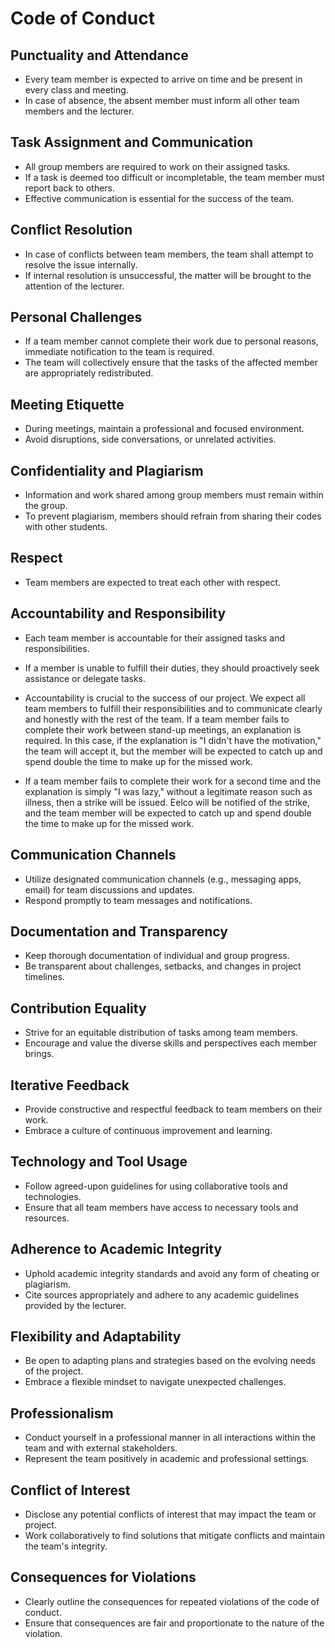 # Code of Conduct

## Punctuality and Attendance
- Every team member is expected to arrive on time and be present in every class and meeting.
- In case of absence, the absent member must inform all other team members and the lecturer.

## Task Assignment and Communication
- All group members are required to work on their assigned tasks.
- If a task is deemed too difficult or incompletable, the team member must report back to others.
- Effective communication is essential for the success of the team.


## Conflict Resolution
- In case of conflicts between team members, the team shall attempt to resolve the issue internally.
- If internal resolution is unsuccessful, the matter will be brought to the attention of the lecturer.

## Personal Challenges
- If a team member cannot complete their work due to personal reasons, immediate notification to the team is required.
- The team will collectively ensure that the tasks of the affected member are appropriately redistributed.

## Meeting Etiquette
- During meetings, maintain a professional and focused environment.
- Avoid disruptions, side conversations, or unrelated activities.

## Confidentiality and Plagiarism
- Information and work shared among group members must remain within the group.
- To prevent plagiarism, members should refrain from sharing their codes with other students.

## Respect
- Team members are expected to treat each other with respect.

## Accountability and Responsibility
- Each team member is accountable for their assigned tasks and responsibilities.
- If a member is unable to fulfill their duties, they should proactively seek assistance or delegate tasks.
- Accountability is crucial to the success of our project. We expect all team members to fulfill their responsibilities
  and to communicate clearly and honestly with the rest of the team. If a team member fails to complete their work
  between stand-up meetings, an explanation is required. In this case, if the explanation is "I didn't have the
  motivation," the team will accept it, but the member will be expected to catch up and spend double the time to
  make up for the missed work.

- If a team member fails to complete their work for a second time and the explanation is simply "I was lazy," without
  a legitimate reason such as illness, then a strike will be issued. Eelco will be notified of the strike, and the
  team member will be expected to catch up and spend double the time to make up for the missed work.

## Communication Channels
- Utilize designated communication channels (e.g., messaging apps, email) for team discussions and updates.
- Respond promptly to team messages and notifications.

## Documentation and Transparency
- Keep thorough documentation of individual and group progress.
- Be transparent about challenges, setbacks, and changes in project timelines.

## Contribution Equality
- Strive for an equitable distribution of tasks among team members.
- Encourage and value the diverse skills and perspectives each member brings.

## Iterative Feedback
- Provide constructive and respectful feedback to team members on their work.
- Embrace a culture of continuous improvement and learning.

## Technology and Tool Usage
- Follow agreed-upon guidelines for using collaborative tools and technologies.
- Ensure that all team members have access to necessary tools and resources.

## Adherence to Academic Integrity
- Uphold academic integrity standards and avoid any form of cheating or plagiarism.
- Cite sources appropriately and adhere to any academic guidelines provided by the lecturer.

## Flexibility and Adaptability
- Be open to adapting plans and strategies based on the evolving needs of the project.
- Embrace a flexible mindset to navigate unexpected challenges.

## Professionalism
- Conduct yourself in a professional manner in all interactions within the team and with external stakeholders.
- Represent the team positively in academic and professional settings.

## Conflict of Interest
- Disclose any potential conflicts of interest that may impact the team or project.
- Work collaboratively to find solutions that mitigate conflicts and maintain the team's integrity.

## Consequences for Violations
- Clearly outline the consequences for repeated violations of the code of conduct.
- Ensure that consequences are fair and proportionate to the nature of the violation.
